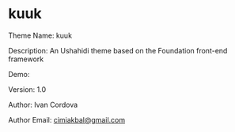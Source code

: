 kuuk
====

Theme Name: kuuk

Description: An Ushahidi theme based on the Foundation front-end framework

Demo: 

Version: 1.0

Author: Ivan Cordova

Author Email: cimiakbal@gmail.com
